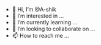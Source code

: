 - 👋 Hi, I’m @A-shik
- 👀 I’m interested in ...
- 🌱 I’m currently learning ...
- 💞️ I’m looking to collaborate on ...
- 📫 How to reach me ...

<!---
A-shik/A-shik is a ✨ special ✨ repository because its `README.md` (this file) appears on your GitHub profile.
You can click the Preview link to take a look at your changes.
--->
